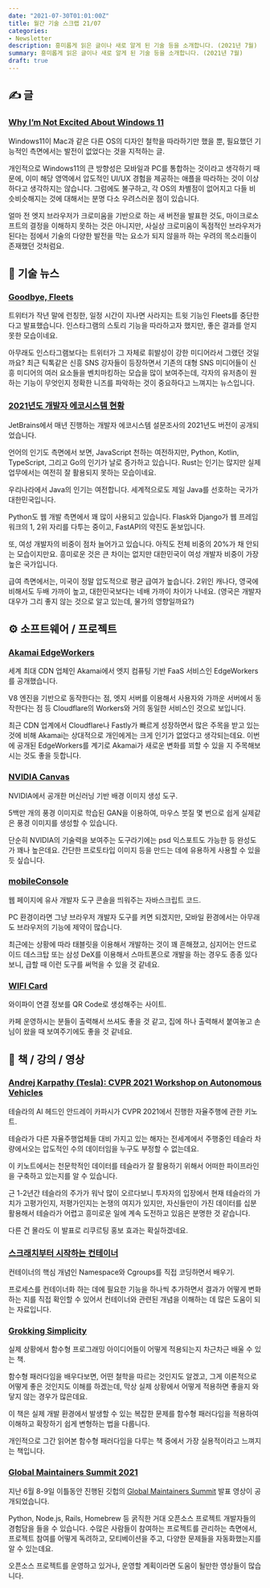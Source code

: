 ```yaml
---
date: "2021-07-30T01:01:00Z"
title: 월간 기술 스크랩 21/07
categories:
- Newsletter
description: 흥미롭게 읽은 글이나 새로 알게 된 기술 등을 소개합니다. (2021년 7월)
summary: 흥미롭게 읽은 글이나 새로 알게 된 기술 등을 소개합니다. (2021년 7월)
draft: true
---
```


## ✍️ 글

### [Why I’m Not Excited About Windows 11](https://medium.com/pcmag-access/why-im-not-excited-about-windows-11-590199b2c0ca)

Windows11이 Mac과 같은 다른 OS의 디자인 철학을 따라하기만 했을 뿐,
필요했던 기능적인 측면에서는 발전이 없었다는 것을 지적하는 글.

개인적으로 Windows11의 큰 방향성은 모바일과 PC를 통합하는 것이라고 생각하기 때문에,
이미 해당 영역에서 압도적인 UI/UX 경험을 제공하는 애플을 따라하는 것이 이상하다고 생각하지는 않습니다.
그럼에도 불구하고, 각 OS의 차별점이 없어지고 다들 비슷비슷해지는 것에 대해서는 분명 다소 우려스러운 점이 있습니다.

얼마 전 엣지 브라우저가 크로미움을 기반으로 하는 새 버전을 발표한 것도,
마이크로소프트의 결정을 이해하지 못하는 것은 아니지만,
사실상 크로미움이 독점적인 브라우저가 된다는 점에서 기술의 다양한 발전을 막는 요소가 되지 않을까 하는
우려의 목소리들이 존재했던 것처럼요.

<!-- ## 📌 북마크 -->

## 📰 기술 뉴스

### [Goodbye, Fleets](https://blog.twitter.com/en_us/topics/product/2021/goodbye-fleets)

트위터가 작년 말에 런칭한, 일정 시간이 지나면 사라지는 트윗 기능인 Fleets를 중단한다고 발표했습니다.
인스타그램의 스토리 기능을 따라하고자 했지만, 좋은 결과를 얻지 못한 모습이네요.

아무래도 인스타그램보다는 트위터가 그 자체로 휘발성이 강한 미디어라서 그랬던 것일까요?
최근 틱톡같은 신흥 SNS 강자들이 등장하면서 기존의 대형 SNS 미디어들이 신흥 미디어의 여러 요소들을 벤치마킹하는 모습을 많이 보여주는데,
각자의 유저층이 원하는 기능이 무엇인지 정확한 니즈를 파악하는 것이 중요하다고 느껴지는 뉴스입니다.

### [2021년도 개발자 에코시스템 현황](https://blog.jetbrains.com/ko/blog/2021/07/16/the-state-of-developer-ecosystem-2021/)

JetBrains에서 매년 진행하는 개발자 에코시스템 설문조사의 2021년도 버전이 공개되었습니다.

언어의 인기도 측면에서 보면, JavaScript 천하는 여전하지만,
Python, Kotlin, TypeScript, 그리고 Go의 인기가 날로 증가하고 있습니다.
Rust는 인기는 많지만 실제 업무에서는 여전히 잘 활용되지 못하는 모습이네요.

우리나라에서 Java의 인기는 여전합니다. 세계적으로도 제일 Java를 선호하는 국가가 대한민국입니다.

Python도 웹 개발 측면에서 꽤 많이 사용되고 있습니다. Flask와 Django가 웹 프레임워크의 1, 2위 자리를 다투는 중이고,
FastAPI의 약진도 돋보입니다.

또, 여성 개발자의 비중이 점차 늘어가고 있습니다. 아직도 전체 비중의 20%가 채 안되는 모습이지만요.
흥미로운 것은 큰 차이는 없지만 대한민국이 여성 개발자 비중이 가장 높은 국가입니다.

급여 측면에서는, 미국이 정말 압도적으로 평균 급여가 높습니다.
2위인 캐나다, 영국에 비해서도 두배 가까이 높고, 대한민국보다는 네배 가까이 차이가 나네요.
(영국은 개발자 대우가 그리 좋지 않는 것으로 알고 있는데, 물가의 영향일까요?)


## ⚙️ 소프트웨어 / 프로젝트

### [Akamai EdgeWorkers](https://developer.akamai.com/akamai-edgeworkers-overview)

세계 최대 CDN 업체인 Akamai에서 엣지 컴퓨팅 기반 FaaS 서비스인 EdgeWorkers를 공개했습니다.

V8 엔진을 기반으로 동작한다는 점, 엣지 서버를 이용해서 사용자와 가까운 서버에서 동작한다는 점 등
Cloudflare의 Workers와 거의 동일한 서비스인 것으로 보입니다.

최근 CDN 업계에서 Cloudflare나 Fastly가 빠르게 성장하면서 많은 주목을 받고 있는 것에 비해
Akamai는 상대적으로 개인에게는 크게 인기가 없었다고 생각되는데요.
이번에 공개된 EdgeWorkers를 계기로 Akamai가 새로운 변화를 꾀할 수 있을 지 주목해보시는 것도 좋을 듯합니다.

### [NVIDIA Canvas](https://www.nvidia.com/en-gb/studio/canvas/)

NVIDIA에서 공개한 머신러닝 기반 배경 이미지 생성 도구.

5백만 개의 풍경 이미지로 학습된 GAN을 이용하여,
마우스 붓질 몇 번으로 쉽게 실제같은 풍경 이미지를 생성할 수 있습니다.

단순히 NVIDIA의 기술력을 보여주는 도구라기에는 psd 익스포트도 가능한 등 완성도가 꽤나 높은데요.
간단한 프로토타입 이미지 등을 만드는 데에 유용하게 사용할 수 있을 듯 싶습니다.

### [mobileConsole](https://www.hnldesign.nl/work/code/mobileconsole-javascript-console-for-mobile-devices/)

웹 페이지에 유사 개발자 도구 콘솔을 띄워주는 자바스크립트 코드.

PC 환경이라면 그냥 브라우저 개발자 도구를 켜면 되겠지만,
모바일 환경에서는 아무래도 브라우저의 기능에 제약이 많습니다.

최근에는 상황에 따라 태블릿을 이용해서 개발하는 것이 꽤 흔해졌고,
심지어는 안드로이드 데스크탑 또는 삼성 DeX를 이용해서 스마트폰으로 개발을 하는 경우도 종종 있다보니,
급할 때 이런 도구를 써먹을 수 있을 것 같네요.

### [WIFI Card](https://wificard.io/)

와이파이 연결 정보를 QR Code로 생성해주는 사이트.

카페 운영하시는 분들이 출력해서 쓰셔도 좋을 것 같고,
집에 하나 출력해서 붙여놓고 손님이 왔을 때 보여주기에도 좋을 것 같네요.


## 📙 책 / 강의 / 영상

### [Andrej Karpathy (Tesla): CVPR 2021 Workshop on Autonomous Vehicles](https://youtu.be/g6bOwQdCJrc)

테슬라의 AI 헤드인 안드레이 카파시가 CVPR 2021에서 진행한 자율주행에 관한 키노트.

테슬라가 다른 자율주행업체들 대비 가지고 있는 해자는
전세계에서 주행중인 테슬라 차량에서오는 압도적인 수의 데이터임을 누구도 부정할 수 없는데요.

이 키노트에서는 천문학적인 데이터를 테슬라가 잘 활용하기 위해서 어떠한 파이프라인을 구축하고 있는지를 알 수 있습니다.

근 1-2년간 테슬라의 주가가 워낙 많이 오르다보니 투자자의 입장에서 현재 테슬라의 가치가 고평가인지, 저평가인지는 논쟁의 여지가 있지만,
자신들만이 가진 데이터를 십분 활용해서 테슬라가 어렵고 흥미로운 일에 계속 도전하고 있음은 분명한 것 같습니다.

다른 건 몰라도 이 발표로 리쿠르팅 홍보 효과는 확실하겠네요.

### [스크래치부터 시작하는 컨테이너](https://m.youtube.com/watch?v=8fi7uSYlOdc)

컨테이너의 핵심 개념인 Namespace와 Cgroups를 직접 코딩하면서 배우기.

프로세스를 컨테이너화 하는 데에 필요한 기능을 하나씩 추가하면서
결과가 어떻게 변화하는 지를 직접 확인할 수 있어서 컨테이너와 관련된 개념을 이해하는 데 많은 도움이 되는 자료입니다.

### [Grokking Simplicity](https://www.amazon.com/Grokking-Simplicity-software-functional-thinking/dp/1617296201)

실제 상황에서 함수형 프로그래밍 아이디어들이 어떻게 적용되는지 차근차근 배울 수 있는 책.

함수형 패러다임을 배우다보면, 어떤 철학을 따르는 것인지도 알겠고, 그게 이론적으로 어떻게 좋은 것인지도 이해를 하겠는데,
막상 실제 상황에서 어떻게 적용하면 좋을지 와닿지 않는 경우가 많은데요.

이 책은 실제 개발 환경에서 발생할 수 있는 복잡한 문제를 함수형 패러다임을 적용하여 이해하고 확장하기 쉽게 변형하는 법을 다룹니다.

개인적으로 그간 읽어본 함수형 패러다임을 다루는 책 중에서 가장 실용적이라고 느껴지는 책입니다.

### [Global Maintainers Summit 2021](https://youtube.com/c/GitHub)

지난 6월 8-9일 이틀동안 진행된 깃헙의 [Global Maintainers Summit](https://globalmaintainersummit.github.com/) 발표 영상이 공개되었습니다.

Python, Node.js, Rails, Homebrew 등 굵직한 거대 오픈소스 프로젝트 개발자들의
경험담을 들을 수 있습니다.
수많은 사람들이 참여하는 프로젝트를 관리하는 측면에서,
프로젝트 참여를 어떻게 독려하고, 모티베이션을 주고, 다양한 문제들을 자동화했는지를 알 수 있는데요.

오픈소스 프로젝트를 운영하고 있거나, 운영할 계획이라면 도움이 될만한 영상들이 많습니다.

